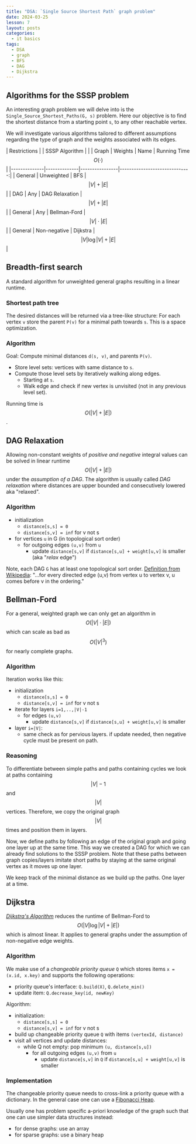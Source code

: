 ```yaml
---
title: "DSA: `Single Source Shortest Path` graph problem"
date: 2024-03-25
lesson: 7
layout: posts
categories:
  - it basics
tags:
  - DSA
  - graph
  - BFS
  - DAG
  - Dijkstra
---
```


## Algorithms for the SSSP problem

An interesting graph problem we will delve into is the `Single_Source_Shortest_Paths(G, s)` problem.
Here our objective is to find the shortest distance from a starting point `s`, to any other reachable vertex.

We will investigate various algorithms tailored to different assumptions regarding the type of graph and the weights associated with its edges.

| Restrictions |              | SSSP Algorithm |                               |
| Graph        | Weights      | Name           | Running Time $$ O( \cdot ) $$ |
|--------------|--------------|----------------|------------------------------:|
| General      | Unweighted   | BFS            | $$ |V| + |E| $$               |
| DAG          | Any          | DAG Relaxation | $$ |V| + |E| $$               |
| General      | Any          | Bellman-Ford   | $$ |V| \cdot |E| $$           |
| General      | Non-negative | Dijkstra       | $$ |V| \log |V| + |E| $$      |

## Breadth-first search

A standard algorithm for unweighted general graphs resulting in a linear runtime.

### Shortest path tree

The desired distances will be returned via a tree-like structure:
For each vertex `v` store the parent `P(v)` for a minimal path towards `s`.
This is a space optimization.

### Algorithm

Goal: Compute minimal distances `d(s, v)`, and parents `P(v)`.

- Store level sets: vertices with same distance to `s`.
- Compute those level sets by iteratively walking along edges.
    - Starting at `s`.
    - Walk edge and check if new vertex is unvisited (not in any previous level set).

Running time is $$ O ( | V | + | E | ) $$ .

## DAG Relaxation

Allowing non-constant weights of _positive and negative_ integral values can be solved in linear runtime $$ O ( | V | + | E | ) $$ under the _assumption of a DAG_.
The algorithm is usually called _DAG relaxation_ where distances are upper bounded and consecutively lowered aka "relaxed".

### Algorithm

- initialization
  - `distance[s,s] = 0`
  - `distance[s,v] = inf` for v not s
- for vertices `u` in G (in topological sort order)
  - for outgoing edges `(u,v)` from `u`
    - update `distance[s,v]` if `distance[s,u] + weight[u,v]` is smaller (aka "_relax_ edge")

Note, each DAG `G` has at least one topological sort order.
[Definition from Wikipedia](https://en.wikipedia.org/wiki/Topological_sorting): "...for every directed edge (u,v) from vertex u to vertex v, u comes before v in the ordering."

## Bellman-Ford

For a general, weighted graph we can only get an algorithm in $$ O (|V| \cdot |E|) $$ which can scale as bad as $$ O(|V|^3) $$ for nearly complete graphs.

### Algorithm

Iteration works like this:
- initialization
  - `distance[s,s] = 0`
  - `distance[s,v] = inf` for v not s
- iterate for layers `i=1,..,|V|-1`
  - for edges `(u,v)`
    - update `distance[s,v]` if `distance[s,u] + weight[u,v]` is smaller
- layer `i=|V|`:
  - same check as for pervious layers. if update needed, then negative cycle must be present on path.

### Reasoning

To differentiate between simple paths and paths containing cycles we look at paths containing $$ |V|-1 $$ and $$ |V| $$ vertices.
Therefore, we copy the original graph $$ |V| $$ times and position them in layers.

Now, we define paths by following an edge of the original graph and going one layer up at the same time.
This way we created a DAG for which we can already find solutions to the SSSP problem.
Note that these paths between graph copies/layers imitate short paths by staying at the same original vertex as it moves up one layer.

We keep track of the minimal distance as we build up the paths.
One layer at a time.

## Dijkstra

[_Dijkstra's Algorithm_](https://en.wikipedia.org/wiki/Dijkstra%27s_algorithm) reduces the runtime of Bellman-Ford to $$ O (|V| \log |V| + |E|) $$ which is almost linear.
It applies to general graphs under the assumption of non-negative edge weights.

### Algorithm

We make use of a _changeable priority queue_ `Q` which stores items `x = (x.id, x.key)` and supports the following operations:
- priority queue's interface: `Q.build(X)`, `Q.delete_min()`
- update item: `Q.decrease_key(id, newKey)`

Algorithm:
- initialization:
  - `distance[s,s] = 0`
  - `distance[s,v] = inf` for v not s
- build up changeable priority queue `Q` with items `(vertexId, distance)`
- visit all vertices and update distances:
  - while Q not empty: pop minimum `(u, distance[s,u])`
    - for all outgoing edges `(u,v)` from `u`
      - update `distance[s,v]` in `Q` if `distance[s,u] + weight[u,v]` is smaller

### Implementation

The changeable priority queue needs to cross-link a priority queue with a dictionary.
In the general case one can use a [Fibonacci Heap](https://en.wikipedia.org/wiki/Fibonacci_heap).

Usually one has problem specific a-priori knowledge of the graph such that one can use simpler data structures instead:
- for dense graphs: use an array
- for sparse graphs: use a binary heap
